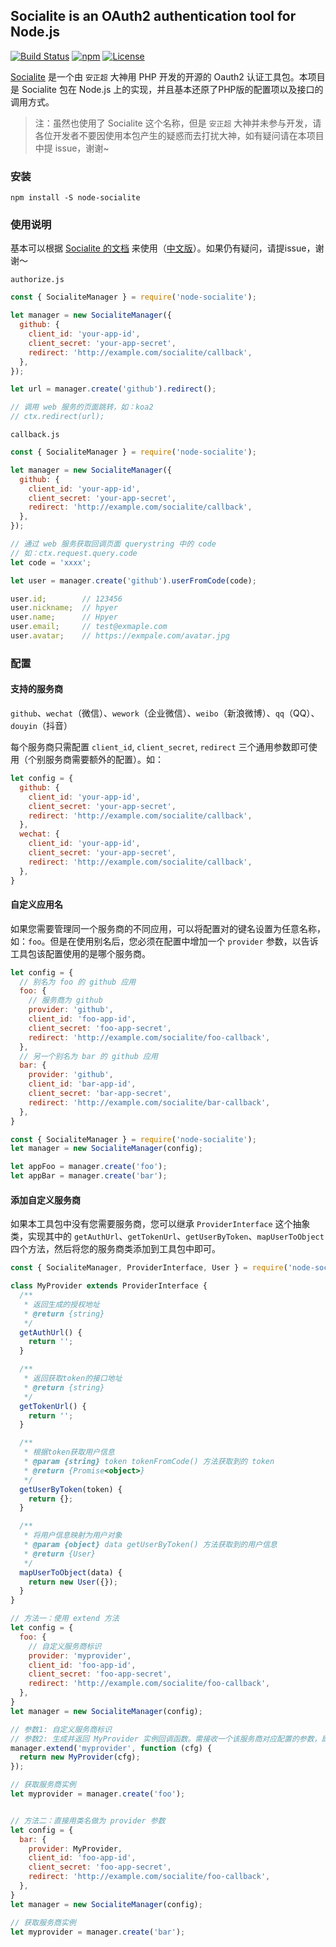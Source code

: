 
## Socialite is an OAuth2 authentication tool for Node.js

[![Build Status](https://app.travis-ci.com/hpyer/node-socialite.svg?branch=master)](https://app.travis-ci.com/github/hpyer/node-socialite) [![npm](https://img.shields.io/npm/v/node-socialite.svg)](https://www.npmjs.com/package/node-socialite) [![License](https://img.shields.io/npm/l/node-socialite.svg)](LICENSE)

[Socialite](https://github.com/overtrue/socialite) 是一个由 `安正超` 大神用 PHP 开发的开源的 Oauth2 认证工具包。本项目是 Socialite 包在 Node.js 上的实现，并且基本还原了PHP版的配置项以及接口的调用方式。

> 注：虽然也使用了 Socialite 这个名称，但是 `安正超` 大神并未参与开发，请各位开发者不要因使用本包产生的疑惑而去打扰大神，如有疑问请在本项目中提 issue，谢谢~


### 安装

`npm install -S node-socialite`

### 使用说明

基本可以根据 [Socialite 的文档](https://github.com/overtrue/socialite/blob/master/README.md) 来使用（[中文版](https://github.com/overtrue/socialite/blob/master/README_CN.md)）。如果仍有疑问，请提issue，谢谢～

`authorize.js`

```js
const { SocialiteManager } = require('node-socialite');

let manager = new SocialiteManager({
  github: {
    client_id: 'your-app-id',
    client_secret: 'your-app-secret',
    redirect: 'http://example.com/socialite/callback',
  },
});

let url = manager.create('github').redirect();

// 调用 web 服务的页面跳转，如：koa2
// ctx.redirect(url);
```

`callback.js`

```js
const { SocialiteManager } = require('node-socialite');

let manager = new SocialiteManager({
  github: {
    client_id: 'your-app-id',
    client_secret: 'your-app-secret',
    redirect: 'http://example.com/socialite/callback',
  },
});

// 通过 web 服务获取回调页面 querystring 中的 code
// 如：ctx.request.query.code
let code = 'xxxx';

let user = manager.create('github').userFromCode(code);

user.id;        // 123456
user.nickname;  // hpyer
user.name;      // Hpyer
user.email;     // test@exmaple.com
user.avatar;    // https://exmpale.com/avatar.jpg
```

### 配置

#### 支持的服务商

`github`、`wechat`（微信）、`wework`（企业微信）、`weibo`（新浪微博）、`qq`（QQ）、`douyin`（抖音）

每个服务商只需配置 `client_id`, `client_secret`, `redirect` 三个通用参数即可使用（个别服务商需要额外的配置）。如：

```js
let config = {
  github: {
    client_id: 'your-app-id',
    client_secret: 'your-app-secret',
    redirect: 'http://example.com/socialite/callback',
  },
  wechat: {
    client_id: 'your-app-id',
    client_secret: 'your-app-secret',
    redirect: 'http://example.com/socialite/callback',
  },
}
```

#### 自定义应用名

如果您需要管理同一个服务商的不同应用，可以将配置对的键名设置为任意名称，如：`foo`。但是在使用别名后，您必须在配置中增加一个 `provider` 参数，以告诉工具包该配置使用的是哪个服务商。

```js
let config = {
  // 别名为 foo 的 github 应用
  foo: {
    // 服务商为 github
    provider: 'github',
    client_id: 'foo-app-id',
    client_secret: 'foo-app-secret',
    redirect: 'http://example.com/socialite/foo-callback',
  },
  // 另一个别名为 bar 的 github 应用
  bar: {
    provider: 'github',
    client_id: 'bar-app-id',
    client_secret: 'bar-app-secret',
    redirect: 'http://example.com/socialite/bar-callback',
  },
}

const { SocialiteManager } = require('node-socialite');
let manager = new SocialiteManager(config);

let appFoo = manager.create('foo');
let appBar = manager.create('bar');
```

#### 添加自定义服务商

如果本工具包中没有您需要服务商，您可以继承 `ProviderInterface` 这个抽象类，实现其中的 `getAuthUrl`、`getTokenUrl`、`getUserByToken`、`mapUserToObject` 四个方法，然后将您的服务商类添加到工具包中即可。

```js
const { SocialiteManager, ProviderInterface, User } = require('node-socialite');

class MyProvider extends ProviderInterface {
  /**
   * 返回生成的授权地址
   * @return {string}
   */
  getAuthUrl() {
    return '';
  }

  /**
   * 返回获取token的接口地址
   * @return {string}
   */
  getTokenUrl() {
    return '';
  }

  /**
   * 根据token获取用户信息
   * @param {string} token tokenFromCode() 方法获取到的 token
   * @return {Promise<object>}
   */
  getUserByToken(token) {
    return {};
  }

  /**
   * 将用户信息映射为用户对象
   * @param {object} data getUserByToken() 方法获取到的用户信息
   * @return {User}
   */
  mapUserToObject(data) {
    return new User({});
  }
}

// 方法一：使用 extend 方法
let config = {
  foo: {
    // 自定义服务商标识
    provider: 'myprovider',
    client_id: 'foo-app-id',
    client_secret: 'foo-app-secret',
    redirect: 'http://example.com/socialite/foo-callback',
  },
}
let manager = new SocialiteManager(config);

// 参数1: 自定义服务商标识
// 参数2: 生成并返回 MyProvider 实例回调函数。需接收一个该服务商对应配置的参数，即 config.foo 的值
manager.extend('myprovider', function (cfg) {
  return new MyProvider(cfg);
});

// 获取服务商实例
let myprovider = manager.create('foo');


// 方法二：直接用类名做为 provider 参数
let config = {
  bar: {
    provider: MyProvider,
    client_id: 'foo-app-id',
    client_secret: 'foo-app-secret',
    redirect: 'http://example.com/socialite/foo-callback',
  },
}
let manager = new SocialiteManager(config);

// 获取服务商实例
let myprovider = manager.create('bar');
```
